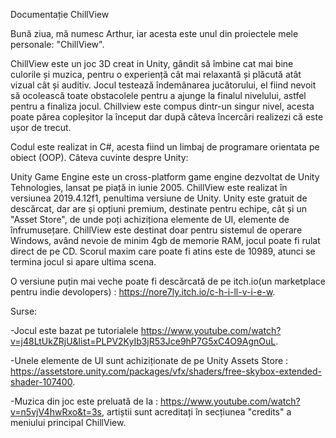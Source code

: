 Documentație ChillView

Bună ziua, mă numesc Arthur, iar acesta este unul din proiectele mele personale: "ChillView".

ChillView este un joc 3D creat in Unity, gândit să îmbine cat mai bine culorile și muzica, pentru o experiență cât mai relaxantă și plăcută atât vizual cât și auditiv. 
Jocul testează îndemânarea jucătorului, el fiind nevoit să ocolească toate obstacolele pentru a ajunge la finalul nivelului, astfel pentru a finaliza jocul.
Chillview este compus dintr-un singur nivel, acesta poate părea copleșitor la început dar după câteva încercâri realizezi că este ușor de trecut.

Codul este realizat in C#, acesta fiind un limbaj de programare orientata pe obiect (OOP).
Câteva cuvinte despre Unity:

Unity Game Engine este un cross-platform game engine dezvoltat de Unity Tehnologies, lansat pe piață in iunie 2005. 
ChillView este realizat în versiunea 2019.4.12f1, penultima versiune de Unity.
Unity este gratuit de descărcat, dar are și opțiuni premium, destinate pentru echipe, cât și un "Asset Store", de unde poți achiziționa elemente de UI, elemente de înfrumusețare.
ChillView este destinat doar pentru sistemul de operare Windows, având nevoie de minim 4gb de memorie RAM, jocul poate fi rulat direct de pe CD.
Scorul maxim care poate fi atins este de 10989, atunci se termina jocul si apare ultima scena.

O versiune puțin mai veche poate fi descărcată de pe itch.io(un marketplace pentru indie devolopers) : https://nore7ly.itch.io/c-h-i-ll-v-i-e-w.

Surse: 

-Jocul este bazat pe tutorialele https://www.youtube.com/watch?v=j48LtUkZRjU&list=PLPV2KyIb3jR53Jce9hP7G5xC4O9AgnOuL.

-Unele elemente de UI sunt achiziționate de pe Unity Assets Store : https://assetstore.unity.com/packages/vfx/shaders/free-skybox-extended-shader-107400.

-Muzica din joc este preluată de la : https://www.youtube.com/watch?v=n5vjV4hwRxo&t=3s, artiștii sunt acreditați în secțiunea "credits" a meniului principal ChillView.

